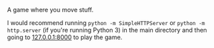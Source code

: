 A game where you move stuff.

I would recommend running `python -m SimpleHTTPServer` or `python -m http.server` (if you're running Python 3) in the main directory and then going to [127.0.0.1:8000](127.0.0.1:8000) to play the game.
